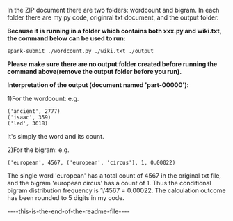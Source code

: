 In the ZIP document there are two folders: wordcount and bigram. 
In each folder there are my py code, originral txt document, and the output folder.

**Because it is running in a folder which contains both xxx.py and wiki.txt, the command below can be used to run:**
```
spark-submit ./wordcount.py ./wiki.txt ./output 
```
**Please make sure there are no output folder created before running the command above(remove the output folder before you run).**

**Interpretation of the output (document named 'part-00000'):**

1)For the wordcount: 
e.g.
```
('ancient', 2777)
('isaac', 359)
('led', 3618)
```
It's simply the word and its count.

2)For the bigram: 
e.g.
```
('european', 4567, ('european', 'circus'), 1, 0.00022)
```
The single word 'european' has a total count of 4567 in the original txt file, and the bigram 'european circus' has a count of 1. Thus the conditional bigram distribution frequency is 1/4567 = 0.00022. The calculation outcome has been rounded to 5 digits in my code.

-*--*-this-is-the-end-of-the-readme-file-*--*-
